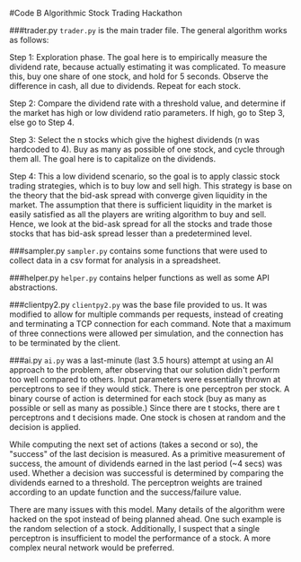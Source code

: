 #Code B Algorithmic Stock Trading Hackathon

###trader.py
`trader.py` is the main trader file. The general algorithm works as follows:

Step 1:
Exploration phase. The goal here is to empirically measure the dividend rate, because actually estimating it was complicated. To measure this, buy one share of one stock, and hold for 5 seconds. Observe the difference in cash, all due to dividends. Repeat for each stock.

Step 2:
Compare the dividend rate with a threshold value, and determine if the market has high or low dividend ratio parameters. If high, go to Step 3, else go to Step 4.

Step 3:
Select the n stocks which give the highest dividends (n was hardcoded to 4). Buy as many as possible of one stock, and cycle through them all. The goal here is to capitalize on the dividends.

Step 4:
This a low dividend scenario, so the goal is to apply classic stock trading strategies, which is to buy low and sell high. This strategy is base on the theory that the bid-ask spread with converge given liquidity in the market. The assumption that there is sufficient liquidity in the market is easily satisfied as all the players are writing algorithm to buy and sell. Hence, we look at the bid-ask spread for all the stocks and trade those stocks that has bid-ask spread lesser than a predetermined level.

###sampler.py
`sampler.py` contains some functions that were used to collect data in a csv format for analysis in a spreadsheet.

###helper.py
`helper.py` contains helper functions as well as some API abstractions.

###clientpy2.py
`clientpy2.py` was the base file provided to us. It was modified to allow for multiple commands per requests, instead of creating and terminating a TCP connection for each command. Note that a maximum of three connections were allowed per simulation, and the connection has to be terminated by the client.

###ai.py
`ai.py` was a last-minute (last 3.5 hours) attempt at using an AI approach to the problem, after observing that our solution didn't perform too well compared to others. Input parameters were essentially thrown at perceptrons to see if they would stick. There is one perceptron per stock. A binary course of action is determined for each stock (buy as many as possible or sell as many as possible.) Since there are t stocks, there are t perceptrons and t decisions made. One stock is chosen at random and the decision is applied.

While computing the next set of actions (takes a second or so), the "success" of the last decision is measured. As a primitive measurement of success, the amount of dividends earned in the last period (~4 secs) was used. Whether a decision was successful is determined by comparing the dividends earned to a threshold. The perceptron weights are trained according to an update function and the success/failure value.

There are many issues with this model. Many details of the algorithm were hacked on the spot instead of being planned ahead. One such example is the random selection of a stock. Additionally, I suspect that a single perceptron is insufficient to model the performance of a stock. A more complex neural network would be preferred.
